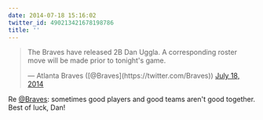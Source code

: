 ```yaml
---
date: 2014-07-18 15:16:02
twitter_id: 490213421678198786
title: ''
---
```


<blockquote class="twitter-tweet"><p lang="en" dir="ltr">The Braves have released 2B Dan Uggla. A corresponding roster move will be made prior to tonight&#39;s game.</p>&mdash; Atlanta Braves ([@Braves](https://twitter.com/Braves)) <a href="https://twitter.com/Braves/status/490208219386880000?ref_src=twsrc%5Etfw">July 18, 2014</a></blockquote>
<script async src="https://platform.twitter.com/widgets.js" charset="utf-8"></script>

Re  [@Braves](https://twitter.com/Braves): sometimes good players and good teams aren't good together. Best of luck, Dan!
